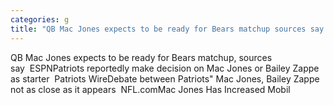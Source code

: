 ```yaml
---
categories: g
title: "QB Mac Jones expects to be ready for Bears matchup sources say  ESPN"
---
```

QB Mac Jones expects to be ready for Bears matchup, sources say&nbsp;&nbsp;ESPNPatriots reportedly make decision on Mac Jones or Bailey Zappe as starter&nbsp;&nbsp;Patriots WireDebate between Patriots" Mac Jones, Bailey Zappe not as close as it appears&nbsp;&nbsp;NFL.comMac Jones Has Increased Mobil